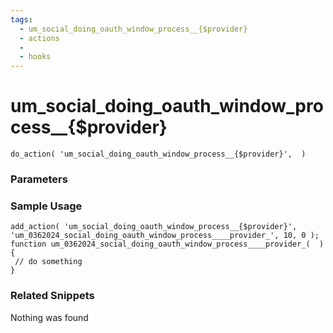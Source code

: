 ```yaml
---
tags: 
  - um_social_doing_oauth_window_process__{$provider}
  - actions
  - 
  - hooks
---
```

# um\_social\_doing\_oauth\_window\_process\_\_{$provider}

``` php:no-line-numbers
do_action( 'um_social_doing_oauth_window_process__{$provider}',  )
```
<div class='hook-sep'></div>

### Parameters

<div class='hook-sep'></div>



### Sample Usage

``` php:no-line-numbers
add_action( 'um_social_doing_oauth_window_process__{$provider}', 'um_0362024_social_doing_oauth_window_process____provider_', 10, 0 );
function um_0362024_social_doing_oauth_window_process____provider_(  ){
 // do something
}
```
<div class='hook-sep'></div>



### Related Snippets

Nothing was found


